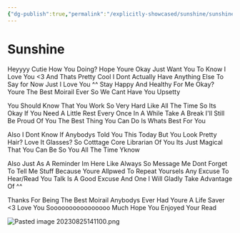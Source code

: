 ```yaml
---
{"dg-publish":true,"permalink":"/explicitly-showcased/sunshine/sunshine/","title":"Sunshie","dgShowLocalGraph":false}
---
```



# Sunshine

Heyyyy Cutie
How You Doing? Hope Youre Okay
Just Want You To Know I Love You <3 And Thats Pretty Cool
I Dont Actually Have Anything Else To Say for Now Just I Love You ^^
Stay Happy And Healthy For Me Okay?
Youre The Best Moirail Ever So We Cant Have You Upsetty

You Should Know That You Work So Very Hard Like All The Time So Its Okay If You Need A Little Rest Every Once In A While
Take A Break
I'll Still Be Proud Of You
The Best Thing You Can Do Is Whats Best For You

Also I Dont Know If Anybodys Told You This Today But You Look Pretty
Hair?
Love It
Glasses?
So Cotttage Core Librarian Of You
Its Just Magical That You Can Be So You All The Time Yknow

Also Just As A Reminder Im Here Like Always
So Message Me
Dont Forget To Tell Me Stuff Because Youre Allpwed To Repeat Yoursels
Any Excuse To Hear/Read You Talk Is A Good Excuse And One I Will Gladly Take Advantage Of  ^^

Thanks For Being The Best Moirail Anybodys Ever Had
Youre A Life Saver <3
Love You Soooooooooooooooo Much
Hope You Enjoyed Your Read

![Pasted image 20230825141100.png](/img/user/images/Pasted%20image%2020230825141100.png)